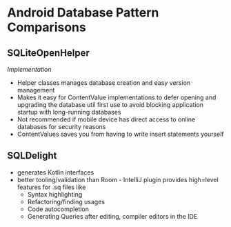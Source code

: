 # Android Database Pattern Comparisons

## SQLiteOpenHelper

*Implementation*
 * Helper classes manages database creation and easy version management
 * Makes it easy for ContentValue implementations to defer opening and upgrading the database util first use to avoid blocking application startup with long-running databases
 * Not recommended if mobile device has direct access to online databases for security reasons
 * ContentValues saves you from having to write insert statements yourself
 
## SQLDelight
 * generates Kotlin interfaces
 * better tooling/validation than Room - IntelliJ plugin provides high=level features for .sq files like
    - Syntax highlighting
    - Refactoring/finding usages
    - Code autocompletion
    - Generating Queries after editing, compiler editors in the IDE
    